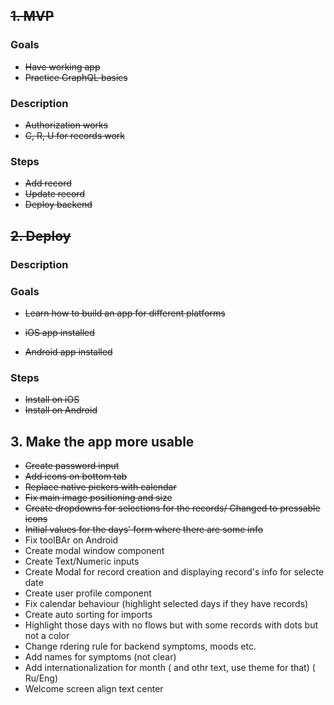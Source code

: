 ## ~~1. MVP~~

### Goals

- ~~Have working app~~
- ~~Practice GraphQL basics~~

### Description

- ~~Authorization works~~
- ~~C, R, U for records work~~

### Steps

- ~~Add record~~
- ~~Update record~~
- ~~Deploy backend~~

## ~~2. Deploy~~

### Description

### Goals

- ~~Learn how to build an app for different platforms~~

- ~~iOS app installed~~
- ~~Android app installed~~

### Steps

- ~~Install on iOS~~
- ~~Install on Android~~

## 3. Make the app more usable

- ~~Create password input~~
- ~~Add icons on bottom tab~~
- ~~Replace native pickers with calendar~~
- ~~Fix main image positioning and size~~
- ~~Create dropdowns for selections for the records/ Changed to pressable icons~~
- ~~Initial values for the days' form where there are some info~~
- Fix toolBAr on Android
- Create modal window component
- Create Text/Numeric inputs
- Create Modal for record creation and displaying record's info for selecte date
- Create user profile component
- Fix calendar behaviour (highlight selected days if they have records)
- Create auto sorting for imports
- Highlight those days with no flows but with some records with dots but not a color
- Change rdering rule for backend symptoms, moods etc.
- Add names for symptoms (not clear)
- Add internationalization for month ( and othr text, use theme for that) ( Ru/Eng)
- Welcome screen align text center
<!-- ## 3. Additional functionality


- Write backend for pills intake
- Write backend for custom symptoms creation
- Push notifications reminders about pills intake
- Deep linking
- Styled components
- Choose lib https://blog.logrocket.com/react-hook-form-vs-formik-comparison/

- Learn to handle img in react native (sizing)

-->
